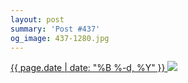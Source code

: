 ```yaml
---
layout: post
summary: 'Post #437'
og_image: 437-1280.jpg
---
```


<p>
 <time>
  <a href="/437">
   {{ page.date | date: "%B %-d, %Y" }}
  </a>
 </time>
 <a href="/437">
  <img sizes="(min-width: 700px) 50vw, calc(100vw - 2rem)" src="{{ site.assets_url }}/437-640.jpg" srcset="{{ site.assets_url }}/437-1280.jpg 1280w, {{ site.assets_url }}/437-960.jpg 960w, {{ site.assets_url }}/437-640.jpg 640w, {{ site.assets_url }}/437-320.jpg 320w"/>
 </a>
</p>

